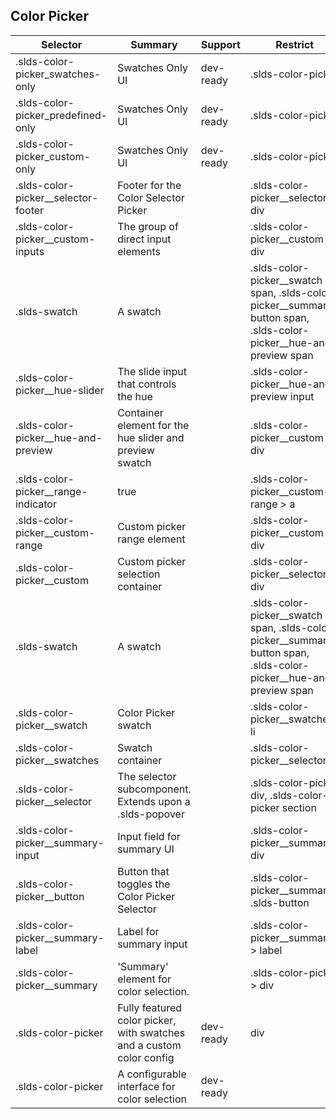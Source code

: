 

## Color Picker

| Selector | Summary | Support | Restrict | Variant | Modifier |
|-------|-------|-------|-------|-------|-------|
| .slds-color-picker_swatches-only | Swatches Only UI | dev-ready | .slds-color-picker | true |   |
| .slds-color-picker_predefined-only | Swatches Only UI | dev-ready | .slds-color-picker | true |   |
| .slds-color-picker_custom-only | Swatches Only UI | dev-ready | .slds-color-picker | true |   |
| .slds-color-picker__selector-footer | Footer for the Color Selector Picker |   | .slds-color-picker__selector div |   |   |
| .slds-color-picker__custom-inputs | The group of direct input elements |   | .slds-color-picker__custom > div |   |   |
| .slds-swatch | A swatch |   | .slds-color-picker__swatch span, .slds-color-picker__summary-button span, .slds-color-picker__hue-and-preview span |   |   |
| .slds-color-picker__hue-slider | The slide input that controls the hue |   | .slds-color-picker__hue-and-preview input |   |   |
| .slds-color-picker__hue-and-preview | Container element for the hue slider and preview swatch |   | .slds-color-picker__custom div |   |   |
| .slds-color-picker__range-indicator | true |   | .slds-color-picker__custom-range > a |   |   |
| .slds-color-picker__custom-range | Custom picker range element |   | .slds-color-picker__custom div |   |   |
| .slds-color-picker__custom | Custom picker selection container |   | .slds-color-picker__selector div |   |   |
| .slds-swatch | A swatch |   | .slds-color-picker__swatch span, .slds-color-picker__summary-button span, .slds-color-picker__hue-and-preview span |   |   |
| .slds-color-picker__swatch | Color Picker swatch |   | .slds-color-picker__swatches li |   |   |
| .slds-color-picker__swatches | Swatch container |   | .slds-color-picker__selector ul |   |   |
| .slds-color-picker__selector | The selector subcomponent. Extends upon a .slds-popover |   | .slds-color-picker div, .slds-color-picker section |   |   |
| .slds-color-picker__summary-input | Input field for summary UI |   | .slds-color-picker__summary div |   |   |
| .slds-color-picker__button | Button that toggles the Color Picker Selector |   | .slds-color-picker__summary .slds-button |   |   |
| .slds-color-picker__summary-label | Label for summary input |   | .slds-color-picker__summary > label |   |   |
| .slds-color-picker__summary | 'Summary' element for color selection. |   | .slds-color-picker > div |   |   |
| .slds-color-picker | Fully featured color picker, with swatches and a custom color config | dev-ready | div | true |   |
| .slds-color-picker | A configurable interface for color selection | dev-ready |   |   |   |